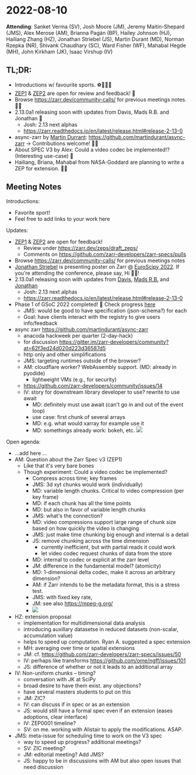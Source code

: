 # 2022-08-10

**Attending**: Sanket Verma (SV), Josh Moore (JM), Jeremy Maitin-Shepard (JMS), Alex Merose (AM), Brianna Pagán (BP), Hailey Johnson (HJ), Hailiang Zhang (HZ), Jonathan Striebel (JS), Martin Durant (MD), Norman Rzepka (NR), Shivank Chaudhary (SC), Ward Fisher (WF), Mahabal Hegde (MH), John Kirkham (JK), Isaac Virshup (IV)

## TL;DR:

- Introductions w/ favourite sports. ⚽️🧗🏻🥊
- [ZEP1](https://github.com/zarr-developers/zarr-specs/pull/149) & [ZEP2](https://github.com/zarr-developers/zarr-specs/pull/152) are open for review and feedback! 🎉
- Browse https://zarr.dev/community-calls/ for previous meetings notes. ✌🏻
- 2.13.0a1 releasing soon with updates from Davis, Mads R.B. and Jonathan 🫡
  - Josh: 2.13 next alphas
  - https://zarr.readthedocs.io/en/latest/release.html#release-2-13-0
- async-zarr by [Martin Durrant](https://github.com/martindurant/): https://github.com/martindurant/async-zarr → Contributions welcome! 🙌🏻
- About SPEC V3 by Alex: Could a video codec be implemented!? (Interesting use-case) 🧐
- Hailiang, Briana, Mahabal from NASA-Goddard are planning to write a ZEP for extension. 🤝🏻

## Meeting Notes

Introductions:
- Favorite sport!
- Feel free to add links to your work here

Updates:

- [ZEP1](https://github.com/zarr-developers/zarr-specs/pull/149) & [ZEP2](https://github.com/zarr-developers/zarr-specs/pull/152) are open for feedback!
  - Review under https://zarr.dev/zeps/draft_zeps/
  - Comments on https://github.com/zarr-developers/zarr-specs/pulls 
- Browse https://zarr.dev/community-calls/ for previous meetings notes
- [Jonathan Striebel](https://github.com/jstriebel) is presenting poster on Zarr @ [EuroScipy 2022](https://www.euroscipy.org/2022/). If you're attending the conference, please say, Hi 👋🏻!
- 2.13.0a1 releasing soon with updates from [Davis](https://github.com/zarr-developers/zarr-python/pull/1094), [Mads R.B.](https://github.com/zarr-developers/zarr-python/pull/934) and [Jonathan](https://github.com/zarr-developers/zarr-python/pull/1096)
  - Josh: 2.13 next alphas
  - https://zarr.readthedocs.io/en/latest/release.html#release-2-13-0
- Phase 1 of GSoC 2022 completed! 🎉 Check progress [here](https://alt-shivam.github.io/Codecs-Registry/)
  - JMS: would be good to have specification (json-schema?) for each
  - Goal: have clients interact with the registry to give users info/feedback
- async zarr https://github.com/martindurant/async-zarr
  - anacoda hackweek per quarter (2-day-hack)
  - for discussion https://gitter.im/zarr-developers/community?at=62f3ed24d020d223d36587d5
  - http only and other simplifications
  - JMS: targeting runtimes outside of the browser?
  - AM: cloudflare worker? WebAssembly support. (MD: already in pyodide)
    - lightweight VMs (e.g., for security)
  - https://github.com/zarr-developers/community/issues/14
  - IV: story for downstream library developer to use? rewrite to use await
    - MD: definitely must use await (can't go in and out of the event loop)
    - use case: first chunk of several arrays
    - MD: e.g. what would xarray for example use it
    - MD: somethings already work: bokeh, etc.
![](https://i.imgur.com/GalCoMs.png)


Open agenda:
- ...add here ...
- AM: Question about the Zarr Spec v3 (ZEP1)
  - Like that it's very bare bones
  - Though experiment: Could a video codec be implemented?
    - Compress across time; key frames
    - JMS: 3d xyt chunks would work (individually)
    - MD: variable length chunks. Critical to video compression (per key frame)
    - MD: if each chunk has all the time points
    - MD: but also in favor of variable length chunks
    - JMS: what's the connection?
    - MD: video compressions support large range of chunk size based on how quickly the video is changing
    - JMS: just make time chunking big enough and internal is a detail
    - JS: remove chunking across the time dimension
      - currently inefficient, but with partial reads it could work
      - let video codec request chunks of data from the store
    - MD: internal to codec or explicit at the zarr level
    - JM: difference in the fundamental model? (atomicity)
    - MD: 1-dimensional delta codec, make it across an arbitrary dimension?
    - AM: if Zarr intends to be the metadata format, this is a stress test.
    - JMS: with fixed key rate, 
    - JM: see also https://mpeg-g.org/
    - ![](https://i.imgur.com/5ejUnWh.png)
- HZ: extension proposal
  - implementation for multidimensional data analysis
  - introducing auxillary datasetse in reduced datasets (non-scalar, accumulation value)
  - helps to speed up computation. Ryan A. suggested a spec extension
  - MH: averaging over time or spatial extensions
  - JM: cf. https://github.com/zarr-developers/zarr-specs/issues/50 
  - IV: perhaps like transforms https://github.com/ome/ngff/issues/101
  - JS: difference of whether or not it leads to an additional array
- IV: Non-uniform chunks – timing?
  - conversation with JK at SciPy
  - broad desire to have them exist. any objections?
  - have several masters students to put on this
  - JM: ZIC?
  - IV: can discuss if in spec or as an extension
  - JS: would still have a formal spec even if an extension (eases adoptions, clear interface)
  - IV: ZEP0001 timeline?
  - SV: on me. working with Alistair to apply the modifications. ASAP.
- JMS: meta-issue for scheduling time to work on the V3 spec
  - way to speed up progress? additional meetings?
  - SV: ZIC meeting?
  - JM: editorial meeting? Add JMS?
  - JS: happy to be in discussions with AM but also open issues that need discussion